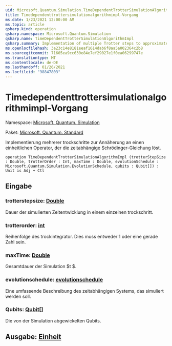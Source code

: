 ```yaml
---
uid: Microsoft.Quantum.Simulation.TimeDependentTrotterSimulationAlgorithmImpl
title: Timedependenttrottersimulationalgorithmimpl-Vorgang
ms.date: 1/23/2021 12:00:00 AM
ms.topic: article
qsharp.kind: operation
qsharp.namespace: Microsoft.Quantum.Simulation
qsharp.name: TimeDependentTrotterSimulationAlgorithmImpl
qsharp.summary: Implementation of multiple Trotter steps to approximate a unitary operator that solves the time-dependent Schrödinger equation.
ms.openlocfilehash: 3a23c14e8181eeaf1614dab6f8aa5a002364c2b8
ms.sourcegitcommit: 71605ea9cc630e84e7ef29027e1f0ea06299747e
ms.translationtype: MT
ms.contentlocale: de-DE
ms.lasthandoff: 01/26/2021
ms.locfileid: "98847803"
---
```

# <a name="timedependenttrottersimulationalgorithmimpl-operation"></a>Timedependenttrottersimulationalgorithmimpl-Vorgang

Namespace: [Microsoft. Quantum. Simulation](xref:Microsoft.Quantum.Simulation)

Paket: [Microsoft. Quantum. Standard](https://nuget.org/packages/Microsoft.Quantum.Standard)


Implementierung mehrerer trockschritte zur Annäherung an einen einheitlichen Operator, der die zeitabhängige Schrödinger-Gleichung löst.

```qsharp
operation TimeDependentTrotterSimulationAlgorithmImpl (trotterStepSize : Double, trotterOrder : Int, maxTime : Double, evolutionSchedule : Microsoft.Quantum.Simulation.EvolutionSchedule, qubits : Qubit[]) : Unit is Adj + Ctl
```


## <a name="input"></a>Eingabe

### <a name="trotterstepsize--double"></a>trotterstepsize: [Double](xref:microsoft.quantum.lang-ref.double)

Dauer der simulierten Zeitentwicklung in einem einzelnen trockschritt.


### <a name="trotterorder--int"></a>trotterorder: [int](xref:microsoft.quantum.lang-ref.int)

Reihenfolge des trockintegrator. Dies muss entweder 1 oder eine gerade Zahl sein.


### <a name="maxtime--double"></a>maxTime: [Double](xref:microsoft.quantum.lang-ref.double)

Gesamtdauer der Simulation $t $.


### <a name="evolutionschedule--evolutionschedule"></a>evolutionschedule: [evolutionschedule](xref:Microsoft.Quantum.Simulation.EvolutionSchedule)

Eine umfassende Beschreibung des zeitabhängigen Systems, das simuliert werden soll.


### <a name="qubits--qubit"></a>Qubits: [Qubit](xref:microsoft.quantum.lang-ref.qubit)[]

Die von der Simulation abgewickelten Qubits.



## <a name="output--unit"></a>Ausgabe: [Einheit](xref:microsoft.quantum.lang-ref.unit)

